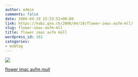 ```yaml
---
author: admin
comments: false
date: 2006-04-19 15:33:51+00:00
link: https://habi.gna.ch/2006/04/19/flower-imac-aufm-mll/
slug: flower-imac-aufm-mll
title: flower imac aufm müll
wordpress_id: 161
categories:
- moblog
---
```



 [![](https://static.flickr.com/49/131384780_4c2e0c5d2a_m.jpg)](https://www.flickr.com/photos/habi/131384780/)
   

 
  [flower imac aufm mull](https://www.flickr.com/photos/habi/131384780/)
    

 




  

